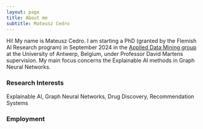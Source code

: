 ```yaml
---
layout: page
title: About me
subtitle: Mateusz Cedro
---
```


Hi! My name is Mateusz Cedro. I am starting a PhD (granted by the Flemish AI Research program) in September 2024 in the [Applied Data Mining group](https://admantwerp.github.io/) at the University of Antwerp, Belgium, under Professor David Martens supervision. My main focus concerns the Explainable AI methods in Graph Neural Networks.

### Research Interests
Explainable AI, Graph Neural Networks, Drug Discovery, Recommendation Systems 

### Employment

